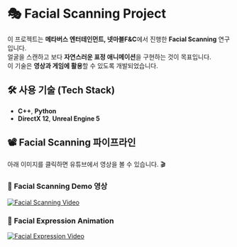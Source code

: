 # 🎭 Facial Scanning Project

이 프로젝트는 **메타버스 엔터테인먼트, 넷마블F&C**에서 진행한 **Facial Scanning** 연구입니다.  
얼굴을 스캔하고 보다 **자연스러운 표정 애니메이션**을 구현하는 것이 목표입니다.  
이 기술은 **영상과 게임에 활용**할 수 있도록 개발되었습니다.

## 🛠 사용 기술 (Tech Stack)
- **C++**, **Python**
- **DirectX 12**, **Unreal Engine 5**

## 📽 Facial Scanning 파이프라인
아래 이미지를 클릭하면 유튜브에서 영상을 볼 수 있습니다. 🎬  

### 🎥 **Facial Scanning Demo 영상**
[![Facial Scanning Video](https://img.youtube.com/vi/9-eG-uRccmE/maxresdefault.jpg)](https://youtu.be/9-eG-uRccmE)

### 🎥 **Facial Expression Animation**
[![Facial Expression Video](https://img.youtube.com/vi/HtHvKlQAoyI/maxresdefault.jpg)](https://youtu.be/HtHvKlQAoyI)